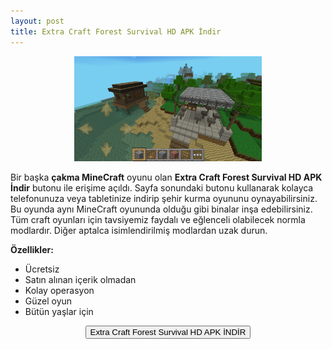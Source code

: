 ```yaml
---
layout: post
title: Extra Craft Forest Survival HD APK İndir
---
```


<center>
<img src="/images/extracraft.png" alt="Extra Craft Forest Survival HD" width="300px"/>
</center>
<p>Bir başka <strong>çakma MineCraft</strong> oyunu olan <strong>Extra Craft Forest Survival HD APK İndir</strong> butonu ile erişime açıldı. Sayfa sonundaki butonu kullanarak kolayca telefonunuza veya tabletinize indirip şehir kurma oyununu oynayabilirsiniz. Bu oyunda aynı MineCraft oyununda olduğu gibi binalar inşa edebilirsiniz. Tüm craft oyunları için tavsiyemiz faydalı ve eğlenceli olabilecek normla modlardır. Diğer aptalca isimlendirilmiş modlardan uzak durun.</p>


<strong>Özellikler:</strong>
<ul>
<li>Ücretsiz</li>
<li>Satın alınan içerik olmadan</li>
<li>Kolay operasyon</li></li>
<li>Güzel oyun</li>
<li>Bütün yaşlar için</li>
</ul>

<center>
<a href="/extracraft.apk" target="_blank"><button class="button3">Extra Craft Forest Survival HD APK İNDİR</button></a>
</center>
